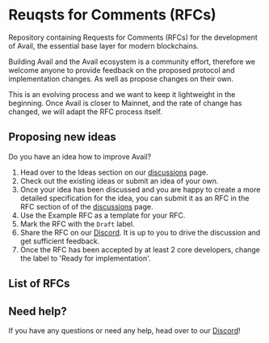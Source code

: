 # Reuqsts for Comments (RFCs)
Repository containing Requests for Comments (RFCs) for the development of Avail, the essential base layer for modern blockchains.

Building Avail and the Avail ecosystem is a community effort, therefore we welcome anyone to provide feedback on the proposed protocol and implementation changes. As well as propose changes on their own. 

This is an evolving process and we want to keep it lightweight in the beginning. Once Avail is closer to Mainnet, and the rate of change has changed, we will adapt the RFC process itself.

## Proposing new ideas

Do you have an idea how to improve Avail?
1. Head over to the Ideas section on our [discussions](https://github.com/availproject/RFCs/discussions) page.
2. Check out the existing ideas or submit an idea of your own.
3. Once your idea has been discussed and you are happy to create a more detailed specification for the idea, you can submit it as an RFC in the RFC section of of the [discussions](https://github.com/availproject/RFCs/discussions) page.
4. Use the Example RFC as a template for your RFC. 
5. Mark the RFC with the `Draft` label. 
6. Share the RFC on our [Discord](https://discord.gg/y6fHnxZQX8). It is up to you to drive the discussion and get sufficient feedback.
7. Once the RFC has been accepted by at least 2 core developers, change the label to 'Ready for implementation'.

## List of RFCs


## Need help?

If you have any questions or need any help, head over to our [Discord](https://discord.gg/y6fHnxZQX8)!
